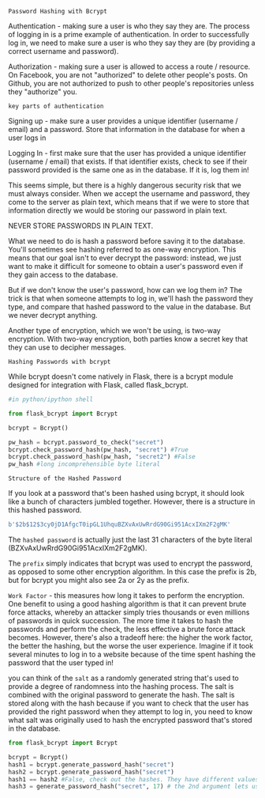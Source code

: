 `Password Hashing with Bcrypt`

Authentication - making sure a user is who they say they are. The process of logging in is a prime example of authentication. In order to successfully log in, we need to make sure a user is who they say they are (by providing a correct username and password).

Authorization - making sure a user is allowed to access a route / resource. On Facebook, you are not "authorized" to delete other people's posts. On Github, you are not authorized to push to other people's repositories unless they "authorize" you.

`key parts of authentication`

Signing up - make sure a user provides a unique identifier (username / email) and a password. Store that information in the database for when a user logs in

Logging In - first make sure that the user has provided a unique identifier (username / email) that exists. If that identifier exists, check to see if their password provided is the same one as in the database. If it is, log them in!

This seems simple, but there is a highly dangerous security risk that we must always consider. When we accept the username and password, they come to the server as plain text, which means that if we were to store that information directly we would be storing our password in plain text.

 NEVER STORE PASSWORDS IN PLAIN TEXT.

 What we need to do is hash a password before saving it to the database. You'll sometimes see hashing referred to as one-way encryption. This means that our goal isn't to ever decrypt the password: instead, we just want to make it difficult for someone to obtain a user's password even if they gain access to the database.

 But if we don't know the user's password, how can we log them in? The trick is that when someone attempts to log in, we'll hash the password they type, and compare that hashed password to the value in the database. But we never decrypt anything.

 Another type of encryption, which we won't be using, is two-way encryption. With two-way encryption, both parties know a secret key that they can use to decipher messages.

 `Hashing Passwords with bcrypt`

While bcrypt doesn't come natively in Flask, there is a bcrypt module designed for integration with Flask, called flask_bcrypt.

```python
#in python/ipython shell

from flask_bcrypt import Bcrypt

bcrypt = Bcrypt()

pw_hash = bcrypt.password_to_check("secret")
bcrypt.check_password_hash(pw_hash, "secret") #True
bcrypt.check_password_hash(pw_hash, "secret2") #False
pw_hash #long incomprehensible byte literal
```
`Structure of the Hashed Password`

If you look at a password that's been hashed using bcrypt, it should look like a bunch of characters jumbled together. However, there is a structure in this hashed password.

```python
b'$2b$12$3cy0jD1AfgcT0ipGL1UhquBZXvAxUwRrdG90Gi951AcxIXm2F2gMK'
```
The `hashed password` is actually just the last 31 characters of the byte literal (BZXvAxUwRrdG90Gi951AcxIXm2F2gMK).

The `prefix` simply indicates that bcrypt was used to encrypt the password, as opposed to some other encryption algorithm. In this case the prefix is 2b, but for bcrypt you might also see 2a or 2y as the prefix.

`Work Factor` - this measures how long it takes to perform the encryption. One benefit to using a good hashing algorithm is that it can prevent brute force attacks, whereby an attacker simply tries thousands or even millions of passwords in quick succession. The more time it takes to hash the passwords and perform the check, the less effective a brute force attack becomes. However, there's also a tradeoff here: the higher the work factor, the better the hashing, but the worse the user experience. Imagine if it took several minutes to log in to a website because of the time spent hashing the password that the user typed in!

you can think of the `salt` as a randomly generated string that's used to provide a degree of randomness into the hashing process. The salt is combined with the original password to generate the hash. The salt is stored along with the hash because if you want to check that the user has provided the right password when they attempt to log in, you need to know what salt was originally used to hash the encrypted password that's stored in the database.
```python
from flask_bcrypt import Bcrypt

bcrypt = Bcrypt()
hash1 = bcrypt.generate_password_hash("secret")
hash2 = bcrypt.generate_password_hash("secret") 
hash1 == hash2 #False, check out the hashes. They have different values.
hash3 = generate_password_hash("secret", 17) # the 2nd argument lets us increase/decrease the work factor, default value is 12.
